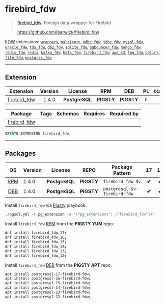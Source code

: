# firebird_fdw


> [firebird_fdw](https://github.com/ibarwick/firebird_fdw): Foreign data wrapper for Firebird
>
> https://github.com/ibarwick/firebird_fdw





[FDW](/fdw) extensions: [`wrappers`](/wrappers), [`multicorn`](/multicorn), [`odbc_fdw`](/odbc_fdw), [`jdbc_fdw`](/jdbc_fdw), [`mysql_fdw`](/mysql_fdw), [`oracle_fdw`](/oracle_fdw), [`tds_fdw`](/tds_fdw), [`db2_fdw`](/db2_fdw), [`sqlite_fdw`](/sqlite_fdw), [`pgbouncer_fdw`](/pgbouncer_fdw), [`mongo_fdw`](/mongo_fdw), [`redis_fdw`](/redis_fdw), [`redis`](/redis), [`kafka_fdw`](/kafka_fdw), [`hdfs_fdw`](/hdfs_fdw), [`firebird_fdw`](/firebird_fdw), [`aws_s3`](/aws_s3), [`log_fdw`](/log_fdw), [`dblink`](/dblink), [`file_fdw`](/file_fdw), [`postgres_fdw`](/postgres_fdw)


-------
## Extension


| Extension | Version | License | RPM | DEB | PL | `Bin` | `LOAD` | `DYLIB` | `DDL` | `TRUST` | `RELOC` |
|-----------|:-------:|:-------:|:---:|:---:|:--:|:-----:|:------:|:-------:|:-----:|:-------:|:-------:|
| [firebird_fdw](https://github.com/ibarwick/firebird_fdw) | 1.4.0 | **<span class="tcblue">PostgreSQL</span>** | **<span class="tcwarn">PIGSTY</span>** | **<span class="tcwarn">PIGSTY</span>** | `C` |  |  | <span class="tcblue">✔</span> | <span class="tcblue">✔</span> | <span class="tcwarn">✘</span> | <span class="tcblue">✔</span> |



| Package | Tags | Schemas | Requires | Required by |
|---------|------|---------|----------|-------------|
| [firebird_fdw](/firebird_fdw) |  |  |  |  |





```sql
CREATE EXTENSION firebird_fdw;
```

-----------


## Packages


| OS | Version | License | REPO | Package Pattern | 17 | 16 | 15 | 14 | 13 | 12 | Dependency |
|:--:|---------|:-------:|:----:|-----------------|:--:|:--:|:--:|:--:|:--:|:--:|------------|
| [RPM](/rpm) | 1.4.0 | **<span class="tcblue">PostgreSQL</span>** | **<span class="tcwarn">PIGSTY</span>** | `firebird_fdw_$v` | **<span class="tcwarn">✔</span>** | **<span class="tcwarn">✔</span>** | **<span class="tcwarn">✔</span>** | **<span class="tcwarn">✔</span>** | **<span class="tcwarn">✔</span>** | **<span class="tcwarn">✔</span>** | `libfq` |
| [DEB](/deb) | 1.4.0 | **<span class="tcblue">PostgreSQL</span>** | **<span class="tcwarn">PIGSTY</span>** | `postgresql-$v-firebird-fdw` | **<span class="tcwarn">✔</span>** | **<span class="tcwarn">✔</span>** | **<span class="tcwarn">✔</span>** | **<span class="tcwarn">✔</span>** | **<span class="tcwarn">✔</span>** | **<span class="tcwarn">✔</span>** | `libfq` |



Install `firebird_fdw` via [Pigsty](https://pigsty.cc/docs/pgext/usage/install/) playbook:

```bash
./pgsql.yml -t pg_extension -e '{"pg_extensions": ["firebird_fdw"]}'
```


Install `firebird_fdw` [RPM](/rpm) from the **<span class="tcwarn">PIGSTY</span>** **YUM** repo:

```bash
dnf install firebird_fdw_17;
dnf install firebird_fdw_16;
dnf install firebird_fdw_15;
dnf install firebird_fdw_14;
dnf install firebird_fdw_13;
dnf install firebird_fdw_12;
```


Install `firebird_fdw` [DEB](/deb) from the **<span class="tcwarn">PIGSTY</span>** **APT** repo:

```bash
apt install postgresql-17-firebird-fdw;
apt install postgresql-16-firebird-fdw;
apt install postgresql-15-firebird-fdw;
apt install postgresql-14-firebird-fdw;
apt install postgresql-13-firebird-fdw;
apt install postgresql-12-firebird-fdw;
```








